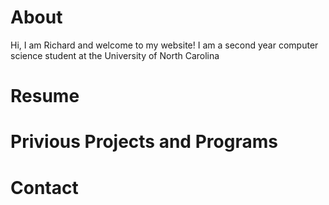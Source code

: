 # About

Hi, I am Richard and welcome to my website! I am a second year computer science student at the University of North Carolina 

# Resume

# Privious Projects and Programs

# Contact

